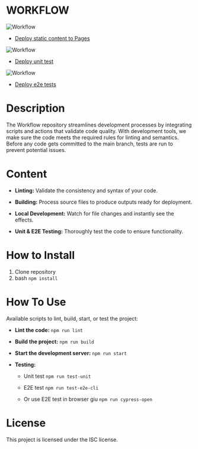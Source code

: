 <h1>WORKFLOW</h1>

![Workflow](https://github.com/DarioDeLaFuente/social-media-client/actions/workflows/pages.yml/badge.svg)
- [Deploy static content to Pages](https://github.com/DarioDeLaFuente/social-media-client/actions/workflows/pages.yml)

![Workflow](https://github.com/NoroffFEU/social-media-client/actions/workflows/deploy_unit_tests.yml/badge.svg)
- [Deploy unit test](https://github.com/NoroffFEU/social-media-client/actions/workflows/deploy_unit_tests.yml)

![Workflow](https://github.com/NoroffFEU/social-media-client/actions/workflows/deploy_e2e_tests.yml/badge.svg)
- [Deploy e2e tests](https://github.com/NoroffFEU/social-media-client/actions/workflows/deploy_e2e_tests.yml)


# Description

The Workflow repository streamlines development processes by integrating scripts and actions that validate code quality. 
With development tools, we make sure the code meets the required rules for linting and semantics.
Before any code gets committed to the main branch, tests are run to prevent potential issues.

# Content

- **Linting:** Validate the consistency and syntax of your code.

- **Building:** Process source files to produce outputs ready for deployment.

- **Local Development:** Watch for file changes and instantly see the effects.

- **Unit & E2E Testing:** Thoroughly test the code to ensure functionality.

# How to Install

  1. Clone repository
  2. bash `npm install`


# How To Use

Available scripts to lint, build, start, or test the project:

- **Lint the code:** `npm run lint`

- **Build the project:** `npm run build`

- **Start the development server:** `npm run start`

- **Testing:**

   - Unit test `npm run test-unit`

   - E2E test `npm run test-e2e-cli`

   - Or use E2E test in browser giu `npm run cypress-open`

# License

This project is licensed under the ISC license.
